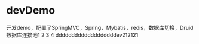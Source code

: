 # devDemo
开发demo，配置了SpringMVC，Spring，Mybatis，redis，数据库切换，Druid数据库连接池1
2
3
4
dddddddddddddddddddev212121
